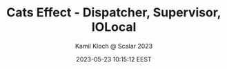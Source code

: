---
link: "https://www.youtube.com/watch?v=DTni0RHV_Ds"
title: " Cats Effect - Dispatcher, Supervisor, IOLocal"
image: "https://i.ytimg.com/vi/DTni0RHV_Ds/maxresdefault.jpg"
author: "Kamil Kloch @ Scalar 2023"
author_link: "http://www.youtube.com/@SoftwareMillCom"
date: 2023-05-23 10:15:12 EEST
tags:
    - Programming
    - Scala
    - Typelevel
    - Video
    - YouTube
---